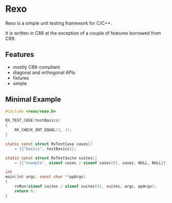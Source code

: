 Rexo
====

Rexo is a simple unit testing framework for C/C++.

It is written in C89 at the exception of a couple of features borrowed from C99.


## Features

* mostly C89-compliant
* diagonal and orthogonal APIs
* fixtures
* simple


## Minimal Example

```C
#include <rexo/rexo.h>

RX_TEST_CASE(testBasics)
{
    RX_CHECK_INT_EQUAL(1, 1);
}

static const struct RxTestCase cases[]
    = {{"basics", testBasics}};

static const struct RxTestSuite suites[]
    = {{"example", sizeof cases / sizeof cases[0], cases, NULL, NULL}};

int
main(int argc, const char **ppArgv)
{
    rxRun(sizeof suites / sizeof suites[0], suites, argc, ppArgv);
    return 0;
}
```
